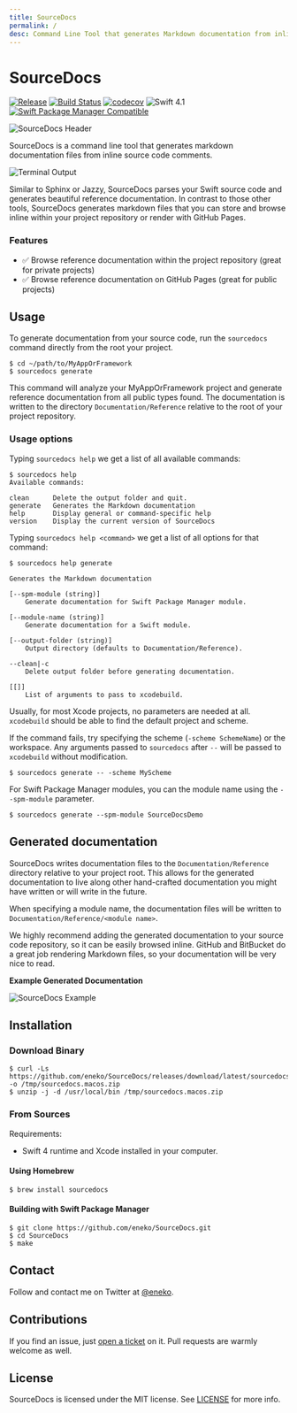 ```yaml
---
title: SourceDocs
permalink: /
desc: Command Line Tool that generates Markdown documentation from inline source code comments
---
```


# SourceDocs

[![Release](https://img.shields.io/github/release/eneko/sourcedocs.svg)](https://github.com/eneko/SourceDocs/releases)
[![Build Status](https://travis-ci.org/eneko/SourceDocs.svg?branch=master)](https://travis-ci.org/eneko/SourceDocs)
[![codecov](https://codecov.io/gh/eneko/SourceDocs/branch/master/graph/badge.svg)](https://codecov.io/gh/eneko/SourceDocs)
![Swift 4.1](https://img.shields.io/badge/Swift-4.1-orange.svg)
[![Swift Package Manager Compatible](https://img.shields.io/badge/spm-compatible-brightgreen.svg)](https://swift.org/package-manager)

![SourceDocs Header](http://www.enekoalonso.com/media/sourcedocs-header.jpg)

SourceDocs is a command line tool that generates markdown
documentation files from inline source code comments.

![Terminal Output](http://www.enekoalonso.com/media/sourcedocs-terminal.png)

Similar to Sphinx or Jazzy, SourceDocs parses your Swift source code and
generates beautiful reference documentation. In contrast to those other tools,
SourceDocs generates markdown files that you can store and browse inline
within your project repository or render with GitHub Pages.

### Features
- ✅ Browse reference documentation within the project repository (great for
  private projects)
- ✅ Browse reference documentation on GitHub Pages (great for public projects)


## Usage
To generate documentation from your source code, run the `sourcedocs` command
directly from the root your project.

    $ cd ~/path/to/MyAppOrFramework
    $ sourcedocs generate

This command will analyze your MyAppOrFramework project and generate reference
documentation from all public types found. The documentation is written to
the directory `Documentation/Reference` relative to the root of your project repository.

### Usage options
Typing `sourcedocs help` we get a list of all available commands:

    $ sourcedocs help
    Available commands:

    clean      Delete the output folder and quit.
    generate   Generates the Markdown documentation
    help       Display general or command-specific help
    version    Display the current version of SourceDocs

Typing `sourcedocs help <command>` we get a list of all options for that command:

    $ sourcedocs help generate

    Generates the Markdown documentation

    [--spm-module (string)]
    	Generate documentation for Swift Package Manager module.

    [--module-name (string)]
    	Generate documentation for a Swift module.

    [--output-folder (string)]
    	Output directory (defaults to Documentation/Reference).

    --clean|-c
    	Delete output folder before generating documentation.

    [[]]
    	List of arguments to pass to xcodebuild.

Usually, for most Xcode projects, no parameters are needed at all. `xcodebuild`
should be able to find the default project and scheme.

If the command fails, try specifying the scheme (`-scheme SchemeName`) or the
workspace. Any arguments passed to `sourcedocs` after `--` will be passed to
`xcodebuild` without modification.

    $ sourcedocs generate -- -scheme MyScheme

For Swift Package Manager modules, you can the module name using the
`--spm-module` parameter.

    $ sourcedocs generate --spm-module SourceDocsDemo


## Generated documentation
SourceDocs writes documentation files to the `Documentation/Reference` directory relative
to your project root. This allows for the generated documentation to live along
other hand-crafted documentation you might have written or will write in the future.

When specifying a module name, the documentation files will be written to
`Documentation/Reference/<module name>`.

We highly recommend adding the generated documentation to your source code
repository, so it can be easily browsed inline. GitHub and BitBucket do a great
job rendering Markdown files, so your documentation will be very nice to read.

**Example Generated Documentation**

![SourceDocs Example](http://www.enekoalonso.com/media/sourcedocs-example.png)


## Installation

### Download Binary

    $ curl -Ls https://github.com/eneko/SourceDocs/releases/download/latest/sourcedocs.macos.zip -o /tmp/sourcedocs.macos.zip
    $ unzip -j -d /usr/local/bin /tmp/sourcedocs.macos.zip 

### From Sources
Requirements:
- Swift 4 runtime and Xcode installed in your computer.

#### Using Homebrew

    $ brew install sourcedocs

#### Building with Swift Package Manager

    $ git clone https://github.com/eneko/SourceDocs.git
    $ cd SourceDocs
    $ make


## Contact
Follow and contact me on Twitter at [@eneko](https://www.twitter.com/eneko).


## Contributions
If you find an issue, just [open a ticket](https://github.com/eneko/SourceDocs/issues/new)
on it. Pull requests are warmly welcome as well.


## License
SourceDocs is licensed under the MIT license. See [LICENSE](/LICENSE) for more info.
